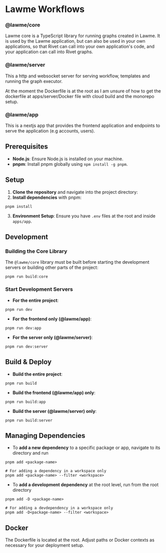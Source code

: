 # Lawme Workflows

### @lawme/core

Lawme core is a TypeScript library for running graphs created in Lawme. It is used by the Lawme application, but can also be used in your own applications, so that Rivet can call into your own application's code, and your application can call into Rivet graphs.

### @lawme/server

This a http and websocket server for serving workflow, templates and running the graph executor.

At the moment the Dockerfile is at the root as I am unsure of how to get the dockerfile at apps/server/Docker file with cloud build and the monorepo setup.

### @lawme/app

This is a nextjs app that provides the frontend application and endpoints to serve the application (e.g accounts, users).
## Prerequisites

- **Node.js**: Ensure Node.js is installed on your machine.
- **pnpm**: Install pnpm globally using `npm install -g pnpm`.

## Setup

1. **Clone the repository** and navigate into the project directory:
2. **Install dependencies** with pnpm:
```
pnpm install
```
3. **Environment Setup**: Ensure you have `.env` files at the root and inside `apps/app`.

## Development

### Building the Core Library

The `@lawme/core` library must be built before starting the development servers or building other parts of the project:

```
pnpm run build:core
```
### Start Development Servers

- **For the entire project**:
```
pnpm run dev
```
- **For the frontend only (@lawme/app)**:
```
pnpm run dev:app
```
- **For the server only (@lawme/server)**:
```
pnpm run dev:server
```


## Build & Deploy

- **Build the entire project**:
```
pnpm run build
```
- **Build the frontend (@lawme/app) only**:
```
pnpm run build:app
```
- **Build the server (@lawme/server) only**:
```
pnpm run build:server
```
## Managing Dependencies

- To **add a new dependency** to a specific package or app, navigate to its directory and run
```
pnpm add <package-name>

# For adding a dependency in a workspace only
pnpm add <package-name> --filter <workspace>
```
- To **add a development dependency** at the root level, run from the root directory
```
pnpm add -D <package-name>

# For adding a devdependency in a workspace only
pnpm add -D<package-name> --filter <workspace>
```

## Docker

The Dockerfile is located at the root. Adjust paths or Docker contexts as necessary for your deployment setup.
